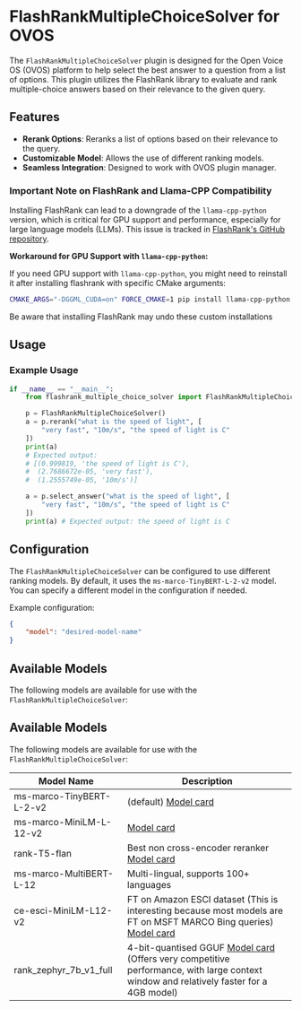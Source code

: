 # FlashRankMultipleChoiceSolver for OVOS

The `FlashRankMultipleChoiceSolver` plugin is designed for the Open Voice OS (OVOS) platform to help select the best answer to a question from a list of options. This plugin utilizes the FlashRank library to evaluate and rank multiple-choice answers based on their relevance to the given query.

## Features

- **Rerank Options**: Reranks a list of options based on their relevance to the query.
- **Customizable Model**: Allows the use of different ranking models.
- **Seamless Integration**: Designed to work with OVOS plugin manager.

### Important Note on FlashRank and Llama-CPP Compatibility

Installing FlashRank can lead to a downgrade of the `llama-cpp-python` version, which is critical for GPU support and performance, especially for large language models (LLMs). This issue is tracked in [FlashRank's GitHub repository](https://github.com/PrithivirajDamodaran/FlashRank/issues/29).

**Workaround for GPU Support with `llama-cpp-python`:**

If you need GPU support with `llama-cpp-python`, you might need to reinstall it after installing flashrank with specific CMake arguments:
```bash
CMAKE_ARGS="-DGGML_CUDA=on" FORCE_CMAKE=1 pip install llama-cpp-python --force-reinstall --no-cache-dir
```

Be aware that installing FlashRank may undo these custom installations

## Usage

### Example Usage

```python
if __name__ == "__main__":
    from flashrank_multiple_choice_solver import FlashRankMultipleChoiceSolver

    p = FlashRankMultipleChoiceSolver()
    a = p.rerank("what is the speed of light", [
        "very fast", "10m/s", "the speed of light is C"
    ])
    print(a)
    # Expected output:
    # [(0.999819, 'the speed of light is C'),
    #  (2.7686672e-05, 'very fast'),
    #  (1.2555749e-05, '10m/s')]

    a = p.select_answer("what is the speed of light", [
        "very fast", "10m/s", "the speed of light is C"
    ])
    print(a) # Expected output: the speed of light is C
```

## Configuration

The `FlashRankMultipleChoiceSolver` can be configured to use different ranking models. By default, it uses the `ms-marco-TinyBERT-L-2-v2` model. You can specify a different model in the configuration if needed.

Example configuration:
```json
{
    "model": "desired-model-name"
}
```

## Available Models

The following models are available for use with the `FlashRankMultipleChoiceSolver`:

## Available Models

The following models are available for use with the `FlashRankMultipleChoiceSolver`:

| Model Name                   | Description                                                                                                   |
|------------------------------|---------------------------------------------------------------------------------------------------------------|
| ms-marco-TinyBERT-L-2-v2     | (default) [Model card](https://www.modelcards.com/ms-marco-TinyBERT-L-2-v2)                                     |
| ms-marco-MiniLM-L-12-v2      | [Model card](https://www.modelcards.com/ms-marco-MiniLM-L-12-v2)                                               |
| rank-T5-flan                 | Best non cross-encoder reranker [Model card](https://www.modelcards.com/rank-T5-flan)                          |
| ms-marco-MultiBERT-L-12      | Multi-lingual, supports 100+ languages                                                                         |
| ce-esci-MiniLM-L12-v2        | FT on Amazon ESCI dataset (This is interesting because most models are FT on MSFT MARCO Bing queries) [Model card](https://www.modelcards.com/ce-esci-MiniLM-L12-v2) |
| rank_zephyr_7b_v1_full       | 4-bit-quantised GGUF [Model card](https://www.modelcards.com/rank_zephyr_7b_v1_full) (Offers very competitive performance, with large context window and relatively faster for a 4GB model) |